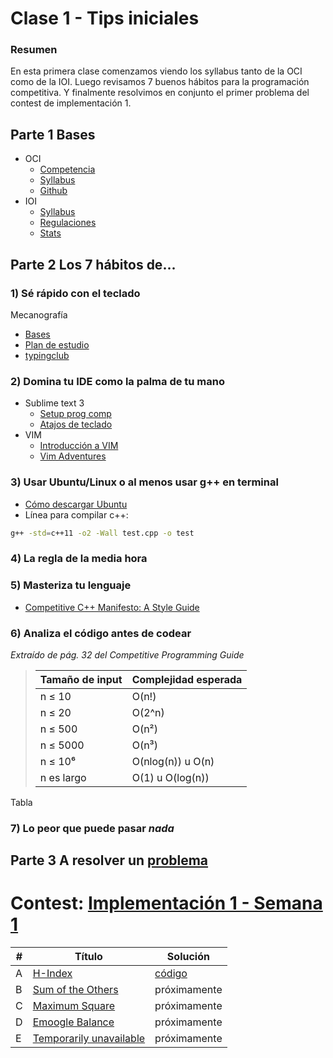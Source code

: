 # Clase 1 - Tips iniciales
### Resumen
En esta primera clase comenzamos viendo los syllabus tanto de la OCI como de la IOI. Luego revisamos 7 buenos hábitos para la programación competitiva. Y finalmente resolvimos en conjunto el primer problema del contest de implementación 1.

## Parte 1 Bases
* OCI
  * [Competencia](https://www.olimpiada-informatica.cl/competencia)
  * [Syllabus](https://github.com/OCIoficial/syllabus/releases/download/v2020/oci-syllabus.pdf)
  * [Github](https://github.com/OCIoficial)
* IOI
  * [Syllabus](https://ioinformatics.org/page/syllabus/12)
  * [Regulaciones](https://ioinformatics.org/page/regulations/9)
  * [Stats](http://stats.ioinformatics.org/countries/)

## Parte 2 Los 7 hábitos de...

### 1) Sé rápido con el teclado

Mecanografía
* [Bases](https://www.youtube.com/watch?v=Z0ECOCVU05s)
* [Plan de estudio](https://www.youtube.com/watch?v=gCtBGEh_WkE)
* [typingclub](https://www.typingclub.com/mecanografia)


### 2) Domina tu IDE como la palma de tu mano

  * Sublime text 3
    * [Setup prog comp](https://www.youtube.com/watch?v=lIRVZnPCtlw)
    * [Atajos de teclado](https://www.youtube.com/watch?v=pE4DblFXiN0)
  * VIM
    * [Introducción a VIM](https://www.youtube.com/watch?v=MsNrSV3f_r0)
    * [Vim Adventures](https://vim-adventures.com/)

### 3) Usar Ubuntu/Linux o al menos usar g++ en terminal
  * [Cómo descargar Ubuntu](https://www.youtube.com/watch?v=9CYc8_fo1c8)
  * Línea para compilar c++: 
  ```bash 
  g++ -std=c++11 -o2 -Wall test.cpp -o test
  ```
### 4) La regla de la media hora

### 5) Masteriza tu lenguaje
  * [Competitive C++ Manifesto: A Style Guide](https://codeforces.com/blog/entry/64218)

### 6) Analiza el código antes de codear
*Extraído de pág. 32 del Competitive Programming Guide*
>  Tamaño de input | Complejidad esperada
>------------ | -------------
>n ≤ 10 | O(n!)
>n ≤ 20 | O(2^n)
>n ≤ 500 | O(n²)
>n ≤ 5000 | O(n³)
>n ≤ 10⁶ | O(nlog(n)) u O(n)
>n es largo | O(1) u O(log(n))
Tabla 
### 7) Lo peor que puede pasar *nada*

## Parte 3 A resolver un [problema](https://vjudge.net/contest/437901#problem/A)

# Contest: [Implementación 1 - Semana 1](https://vjudge.net/contest/437901)
\# | Título | Solución
------------ | ------------ | -------------
A | [H-Index](https://vjudge.net/contest/437901#problem/A) | [código](https://github.com/matiasfernandez1/Road-to-Gold-OCI/blob/main/Clases/Semana%201/A%20-%20H-Index.cpp)
B | [Sum of the Others](https://vjudge.net/contest/437901#problem/B)  | próximamente
C | [Maximum Square](https://vjudge.net/contest/437901#problem/C) | próximamente
D | [Emoogle Balance](https://vjudge.net/contest/437901#problem/D) | próximamente
E | [Temporarily unavailable](https://vjudge.net/contest/437901#problem/E) | próximamente
